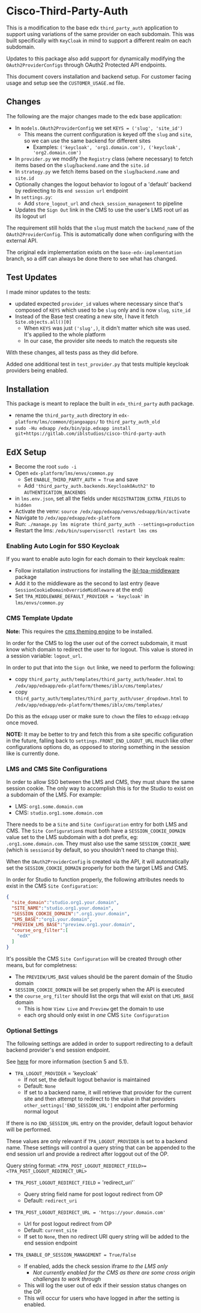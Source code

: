 # Cisco-Third-Party-Auth
This is a modification to the base edx `third_party_auth` application to support using variations of the same provider on each subdomain. This was built specifically with `KeyCloak` in mind to support a different realm on each subdomain.

Updates to this package also add support for dynamically modifying the `OAuth2ProviderConfigs` through OAuth2 Protected API endpoints.

This document covers installation and backend setup. For customer facing usage and setup see the `CUSTOMER_USAGE.md` file.

## Changes
The following are the major changes made to the edx base application:
- In `models.OAuth2ProviderConfig` we set `KEYS = ('slug', 'site_id')`
    - This means the current configuration is keyed off the `slug` and `site`, so we can use the same backend for different sites
        - Examples: `('keycloak', 'org1.domain.com'), ('keycloak', 'org2.domain.com')`
- In `provider.py` we modify the `Registry` class (where necessary) to fetch items based on the `slug`/`backend.name` and the `site.id`
- In `strategy.py` we fetch items based on the `slug`/`backend.name` and `site.id`
- Optionally changes the logout behavior to logout of a 'default' backend by redirecting to its `end session url` endpoint
- In `settings.py`:
    - Add `store_logout_url` and `check_session_management` to pipeline
- Updates the `Sign Out` link in the CMS to use the user's LMS root url as its logout url

The requirement still holds that the `slug` must match the `backend_name` of the `OAuth2ProviderConfig`. This is automatically done when configuring with the external API.

The original edx implementation exists on the `base-edx-implementation` branch, so a diff can always be done there to see what has changed.

## Test Updates
I made minor updates to the tests:
- updated expected `provider_id` values where necessary since that's composed of `KEYS` which used to be `slug` only and is now `slug`, `site_id`
- Instead of the Base test creating a new site, I have it fetch `Site.objects.all()[0]`
    - When `KEYS` was just `('slug',)`, it didn't matter which site was used. It's applied to the whole platform
    - In our case, the provider site needs to match the requests site

With these changes, all tests pass as they did before.

Added one additional test in `test_provider.py` that tests multiple keycloak providers being enabled.

## Installation
This package is meant to replace the built in `edx_third_party` auth package.

- rename the `third_party_auth` directory in `edx-platform/lms/common/djangoapps/` to `third_party_auth_old`
- `sudo -Hu edxapp /edx/bin/pip.edxapp install git+https://gitlab.com/iblstudios/cisco-third-party-auth`

## EdX Setup
- Become the root `sudo -i`
- Open `edx-platform/lms/envs/common.py`
    - Set `ENABLE_THIRD_PARTY_AUTH = True` and save
    - Add `'third_party_auth.backends.KeycloakOAuth2'` to `AUTHENTICATION_BACKENDS`
- in `lms.env.json`, set all the fields under `REGISTRATION_EXTRA_FIELDS` to `hidden`
- Activate the venv: `source /edx/app/edxapp/venvs/edxapp/bin/activate`
- Navigate to `/edx/app/edxapp/edx-platform`
- Run: `./manage.py lms migrate third_party_auth --settings=production`
- Restart the lms: `/edx/bin/supervisorctl restart lms cms`

### Enabling Auto Login for SSO Keycloak
If you want to enable auto login for each domain to their keycloak realm:

- Follow installation instructions for installing the [ibl-tpa-middleware](https://gitlab.com/iblstudios/ibl-tpa-middleware) package
- Add it to the middleware as the second to last entry (leave `SessionCookieDomainOverrideMiddleware` at the end)
- Set `TPA_MIDDLEWARE_DEFAULT_PROVIDER = 'keycloak'` in `lms/envs/common.py`

### CMS Template Update
**Note:** This requires the [cms theming engine](https://gitlab.com/iblstudios/iblx-cms/) to be installed.

In order for the CMS to log the user out of the correct subdomain, it must know which domain to redirect the user to for logout. This value is stored in a session variable: `logout_url`.

In order to put that into the `Sign Out` linke, we need to perform the following:
- copy `third_party_auth/templates/third_party_auth/header.html` to `/edx/app/edxapp/edx-platform/themes/iblx/cms/templates/`
- copy `third_party_auth/templates/third_party_auth/user_dropdown.html` to `/edx/app/edxapp/edx-platform/themes/iblx/cms/templates/`

Do this as the `edxapp` user or make sure to `chown` the files to `edxapp:edxapp` once moved.

**NOTE:** It may be better to try and fetch this from a site specific cofiguration in the future, falling back to `settings.FRONT_END_LOGOUT_URL` much like other configurations options do, as opposed to storing something in the session like is currently done.

### LMS and CMS Site Configurations
In order to allow SSO between the LMS and CMS, they must share the same session cookie. The only way to accomplish this is for the Studio to exist on a subdomain of the LMS. For example:

- LMS: `org1.some.domain.com`
- CMS: `studio.org1.some.domain.com`

There needs to be a `Site` and `Site Configuration` entry for both LMS and CMS. The `Site Configuration`s must both have a `SESSION_COOKIE_DOMAIN` value set to the LMS subdomain with a dot prefix, eg: `.org1.some.domain.com`. They must also use the same `SESSION_COOKIE_NAME` (which is `sessionid` by default, so you shouldn't need to change this).

When the `OAuth2ProviderConfig` is created via the API, it will automatically set the `SESSION_COOKIE_DOMAIN` properly for both the target LMS and CMS.

In order for Studio to function properly, the following attributes needs to exist in the CMS `Site Configuration`:

```json
{
  "site_domain":"studio.org1.your.domain",
  "SITE_NAME":"studio.org1.your.domain",
  "SESSION_COOKIE_DOMAIN":".org1.your.domain",
  "LMS_BASE":"org1.your.domain",
  "PREVIEW_LMS_BASE":"preview.org1.your.domain",
  "course_org_filter":[
    "edX"
  ]
}
```

It's possible the CMS `Site Configuration` will be created through other means, but for completness:

- The `PREVIEW/LMS_BASE` values should be the parent domain of the Studio domain
- `SESSION_COOKIE_DOMAIN` will be set properly when the API is executed
- the `course_org_filter` should list the orgs that will exist on that `LMS_BASE` domain
    - This is how `View Live` and `Preview` get the domain to use
    - each org should only exist in _one_ CMS `Site Configuration`

### Optional Settings
The following settings are added in order to support redirecting to a default backend provider's end session endpoint.

See [here](https://openid.net/specs/openid-connect-session-1_0.html#RedirectionAfterLogout) for more information (section 5 and 5.1).

- `TPA_LOGOUT_PROVIDER` = 'keycloak'
    - If not set, the default logout behavior is maintained
    - Default: `None`
    - If set to a backend name, it will retrieve that provider for the current site and then attempt to redirect to the value in that providers `other_settings['END_SESSION_URL']` endpoint after performing normal logout

If there is no `END_SESSION_URL` entry on the provider, default logout behavior will be performed.

These values are only relevant if `TPA_LOGOUT_PROVIDER` is set to a backend name. These settings will control a query string that can be appended to the end session url and provide a redirect after loggout out of the OP.

Query string format: `<TPA_POST_LOGOUT_REDIRECT_FIELD>=<TPA_POST_LOGOUT_REDIRECT_URL>`

- `TPA_POST_LOGOUT_REDIRECT_FIELD` = 'redirect_uri'`
    - Query string field name for post logout redirect from OP
    - Default: `redirect_uri`
- `TPA_POST_LOGOUT_REDIRECT_URL = 'https://your.domain.com'`
    - Url for post logout redirect from OP
    - Default: `current_site`
    - If set to `None`, then no redirect URI query string will be added to the end session endpoint

- `TPA_ENABLE_OP_SESSION_MANAGEMENT = True/False`
    - If enabled, adds the check session iframe _to the LMS only_
        - *Not currently enabled for the CMS as there are some cross origin challenges to work through*
    - This will log the user out of edx if their session status changes on the OP.
    - This will occur for users who have logged in after the setting is enabled.
